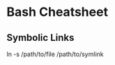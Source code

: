 Bash Cheatsheet
===============

Symbolic Links
--------------

ln -s /path/to/file /path/to/symlink
